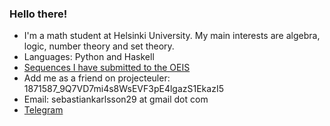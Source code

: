 ### Hello there!

- I'm a math student at Helsinki University. My main interests are algebra, logic, number theory and set theory. 
- Languages: Python and Haskell 
- [Sequences I have submitted to the OEIS](https://oeis.org/search?q=author%3a%20Sebastian%20Karlsson&sort=created)
- Add me as a friend on projecteuler: 1871587_9Q7VD7mi4s8WsEVF3pE4lgazS1EkazI5
- Email: sebastiankarlsson29 at gmail dot com
- [Telegram](https://t.me/Bastian235)
